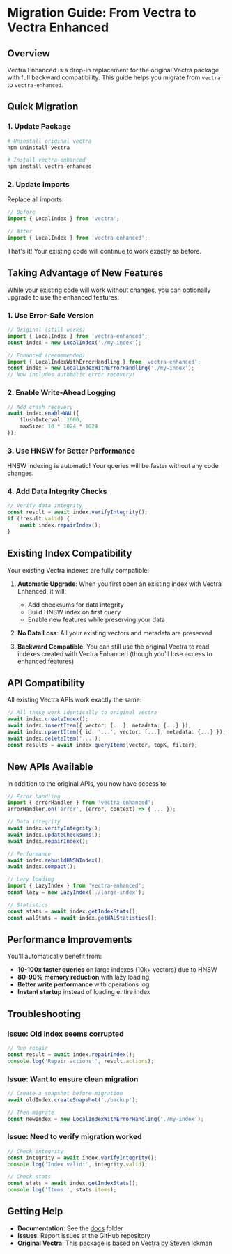 # Migration Guide: From Vectra to Vectra Enhanced

## Overview

Vectra Enhanced is a drop-in replacement for the original Vectra package with full backward compatibility. This guide helps you migrate from `vectra` to `vectra-enhanced`.

## Quick Migration

### 1. Update Package

```bash
# Uninstall original vectra
npm uninstall vectra

# Install vectra-enhanced
npm install vectra-enhanced
```

### 2. Update Imports

Replace all imports:

```typescript
// Before
import { LocalIndex } from 'vectra';

// After
import { LocalIndex } from 'vectra-enhanced';
```

That's it! Your existing code will continue to work exactly as before.

## Taking Advantage of New Features

While your existing code will work without changes, you can optionally upgrade to use the enhanced features:

### 1. Use Error-Safe Version

```typescript
// Original (still works)
import { LocalIndex } from 'vectra-enhanced';
const index = new LocalIndex('./my-index');

// Enhanced (recommended)
import { LocalIndexWithErrorHandling } from 'vectra-enhanced';
const index = new LocalIndexWithErrorHandling('./my-index');
// Now includes automatic error recovery!
```

### 2. Enable Write-Ahead Logging

```typescript
// Add crash recovery
await index.enableWAL({
    flushInterval: 1000,
    maxSize: 10 * 1024 * 1024
});
```

### 3. Use HNSW for Better Performance

HNSW indexing is automatic! Your queries will be faster without any code changes.

### 4. Add Data Integrity Checks

```typescript
// Verify data integrity
const result = await index.verifyIntegrity();
if (!result.valid) {
    await index.repairIndex();
}
```

## Existing Index Compatibility

Your existing Vectra indexes are fully compatible:

1. **Automatic Upgrade**: When you first open an existing index with Vectra Enhanced, it will:
   - Add checksums for data integrity
   - Build HNSW index on first query
   - Enable new features while preserving your data

2. **No Data Loss**: All your existing vectors and metadata are preserved

3. **Backward Compatible**: You can still use the original Vectra to read indexes created with Vectra Enhanced (though you'll lose access to enhanced features)

## API Compatibility

All existing Vectra APIs work exactly the same:

```typescript
// All these work identically to original Vectra
await index.createIndex();
await index.insertItem({ vector: [...], metadata: {...} });
await index.upsertItem({ id: '...', vector: [...], metadata: {...} });
await index.deleteItem('...');
const results = await index.queryItems(vector, topK, filter);
```

## New APIs Available

In addition to the original APIs, you now have access to:

```typescript
// Error handling
import { errorHandler } from 'vectra-enhanced';
errorHandler.on('error', (error, context) => { ... });

// Data integrity
await index.verifyIntegrity();
await index.updateChecksums();
await index.repairIndex();

// Performance
await index.rebuildHNSWIndex();
await index.compact();

// Lazy loading
import { LazyIndex } from 'vectra-enhanced';
const lazy = new LazyIndex('./large-index');

// Statistics
const stats = await index.getIndexStats();
const walStats = await index.getWALStatistics();
```

## Performance Improvements

You'll automatically benefit from:

- **10-100x faster queries** on large indexes (10k+ vectors) due to HNSW
- **80-90% memory reduction** with lazy loading
- **Better write performance** with operations log
- **Instant startup** instead of loading entire index

## Troubleshooting

### Issue: Old index seems corrupted
```typescript
// Run repair
const result = await index.repairIndex();
console.log('Repair actions:', result.actions);
```

### Issue: Want to ensure clean migration
```typescript
// Create a snapshot before migration
await oldIndex.createSnapshot('./backup');

// Then migrate
const newIndex = new LocalIndexWithErrorHandling('./my-index');
```

### Issue: Need to verify migration worked
```typescript
// Check integrity
const integrity = await index.verifyIntegrity();
console.log('Index valid:', integrity.valid);

// Check stats
const stats = await index.getIndexStats();
console.log('Items:', stats.items);
```

## Getting Help

- **Documentation**: See the [docs](./docs) folder
- **Issues**: Report issues at the GitHub repository
- **Original Vectra**: This package is based on [Vectra](https://github.com/Stevenic/vectra) by Steven Ickman